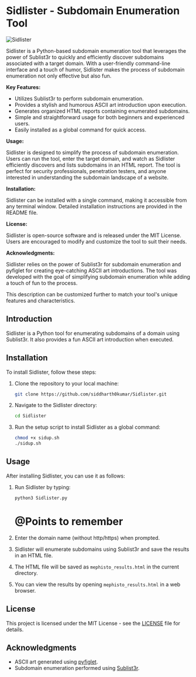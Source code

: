 # Sidlister - Subdomain Enumeration Tool
![Sidlister](https://github.com/Siddharth0kumar/Sidlister/assets/89460704/1573b13b-1664-4bae-a200-be1f37d9b775)

Sidlister is a Python-based subdomain enumeration tool that leverages the power of Sublist3r to quickly and efficiently discover subdomains associated with a target domain. With a user-friendly command-line interface and a touch of humor, Sidlister makes the process of subdomain enumeration not only effective but also fun.

**Key Features:**

- Utilizes Sublist3r to perform subdomain enumeration.
- Provides a stylish and humorous ASCII art introduction upon execution.
- Generates organized HTML reports containing enumerated subdomains.
- Simple and straightforward usage for both beginners and experienced users.
- Easily installed as a global command for quick access.

**Usage:**

Sidlister is designed to simplify the process of subdomain enumeration. Users can run the tool, enter the target domain, and watch as Sidlister efficiently discovers and lists subdomains in an HTML report. The tool is perfect for security professionals, penetration testers, and anyone interested in understanding the subdomain landscape of a website.

**Installation:**

Sidlister can be installed with a single command, making it accessible from any terminal window. Detailed installation instructions are provided in the README file.

**License:**

Sidlister is open-source software and is released under the MIT License. Users are encouraged to modify and customize the tool to suit their needs.

**Acknowledgments:**

Sidlister relies on the power of Sublist3r for subdomain enumeration and pyfiglet for creating eye-catching ASCII art introductions. The tool was developed with the goal of simplifying subdomain enumeration while adding a touch of fun to the process.

This description can be customized further to match your tool's unique features and characteristics.

## Introduction

Sidlister is a Python tool for enumerating subdomains of a domain using Sublist3r. It also provides a fun ASCII art introduction when executed.

## Installation

To install Sidlister, follow these steps:

1. Clone the repository to your local machine:

   ```bash
   git clone https://github.com/siddharth0kumar/Sidlister.git
   ```

2. Navigate to the Sidlister directory:

   ```bash
   cd Sidlister
   ```

3. Run the setup script to install Sidlister as a global command:

   ```bash
   chmod +x sidup.sh
   ./sidup.sh
   ```

## Usage

After installing Sidlister, you can use it as follows:

1. Run Sidlister by typing:

   ```bash
   python3 Sidlister.py
   
   ```
   # @Points to remember 

2. Enter the domain name (without http/https) when prompted.

3. Sidlister will enumerate subdomains using Sublist3r and save the results in an HTML file.

4. The HTML file will be saved as `mephisto_results.html` in the current directory.

5. You can view the results by opening `mephisto_results.html` in a web browser.

## License

This project is licensed under the MIT License - see the [LICENSE](https://github.com/Siddharth0kumar/Sidlister/blob/main/LICENSE) file for details.

## Acknowledgments

- ASCII art generated using [pyfiglet](https://pypi.org/project/pyfiglet/).
- Subdomain enumeration performed using [Sublist3r](https://github.com/aboul3la/Sublist3r).

